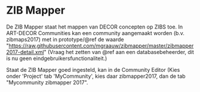 # ZIB Mapper

De ZIB Mapper staat het mappen van DECOR concepten op ZIBS toe. In ART-DECOR Communities
kan een community aangemaakt worden (b.v. zibmaps2017) met in prototype/@ref de waarde "https://raw.githubusercontent.com/mgraauw/zibmapper/master/zibmapper2017-detail.xml"
(Vraag het zetten van @ref aan een databasebeheerder, dit is nu geen eindgebruikersfunctionaliteit.)

Staat de ZIB Mapper goed ingesteld, kan in de Community Editor (Kies onder 'Project' tab 'MyCommunity', 
kies daar zibmapper2017, dan de tab "Mycommunity zibmapper 2017".  

